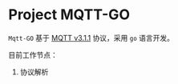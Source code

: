 # Project MQTT-GO
`Mqtt-GO` 基于 [MQTT v3.1.1](http://docs.oasis-open.org/mqtt/mqtt/v3.1.1/os/mqtt-v3.1.1-os.html) 协议，采用 `go` 语言开发。

目前工作节点：
1. 协议解析
